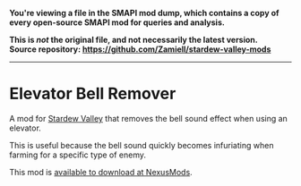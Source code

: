 **You're viewing a file in the SMAPI mod dump, which contains a copy of every open-source SMAPI mod
for queries and analysis.**

**This is _not_ the original file, and not necessarily the latest version.**  
**Source repository: https://github.com/Zamiell/stardew-valley-mods**

----

# Elevator Bell Remover

A mod for [Stardew Valley](https://www.stardewvalley.net/) that removes the bell sound effect when using an elevator.

This is useful because the bell sound quickly becomes infuriating when farming for a specific type of enemy.

This mod is [available to download at NexusMods](https://www.nexusmods.com/stardewvalley/mods/21268).
